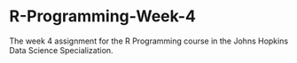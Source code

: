 # R-Programming-Week-4
The week 4 assignment for the R Programming course in the Johns Hopkins Data Science Specialization.
